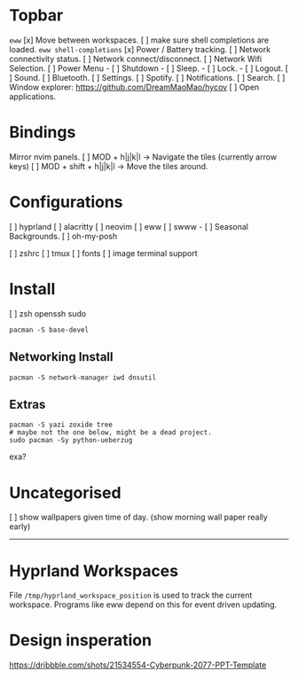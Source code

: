 

# Topbar
`eww`
[x] Move between workspaces.
[ ] make sure shell completions are loaded. `eww shell-completions`
[x] Power / Battery tracking.
[ ] Network connectivity status.
[ ] Network connect/disconnect.
[ ] Network Wifi Selection.
[ ] Power Menu
    - [ ] Shutdown
    - [ ] Sleep.
    - [ ] Lock.
    - [ ] Logout.
[ ] Sound.
[ ] Bluetooth.
[ ] Settings.
[ ] Spotify.
[ ] Notifications.
[ ] Search.
[ ] Window explorer: https://github.com/DreamMaoMao/hycov
[ ] Open applications.

# Bindings

Mirror nvim panels.
[ ] MOD + h|j|k|l -> Navigate the tiles (currently arrow keys)
[ ] MOD + shift + h|j|k|l -> Move the tiles around.



# Configurations

[ ] hyprland
[ ] alacritty
[ ] neovim
[ ] eww
[ ] swww
     - [ ] Seasonal Backgrounds.
[ ] oh-my-posh

[ ] zshrc
[ ] tmux
[ ] fonts
[ ] image terminal support


# Install

[ ] zsh openssh sudo 

```
pacman -S base-devel
```


## Networking Install

```
pacman -S network-manager iwd dnsutil
```

## Extras

```
pacman -S yazi zoxide tree
# maybe not the one below, might be a dead project.
sudo pacman -Sy python-ueberzug
```

exa?

# Uncategorised

[ ] show wallpapers given time of day. (show morning wall paper really early)


---

# Hyprland Workspaces


File `/tmp/hyprland_workspace_position` is used to track the current workspace. Programs like eww depend on this for event driven updating.


# Design insperation

https://dribbble.com/shots/21534554-Cyberpunk-2077-PPT-Template
